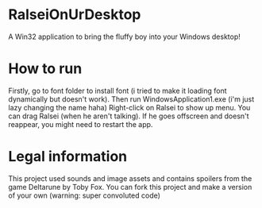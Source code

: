 # RalseiOnUrDesktop
A Win32 application to bring the fluffy boy into your Windows desktop!

# How to run
Firstly, go to font folder to install font (i tried to make it loading font dynamically but doesn't work).
Then run WindowsApplication1.exe (i'm just lazy changing the name haha)
Right-click on Ralsei to show up menu.
You can drag Ralsei (when he aren't talking).
If he goes offscreen and doesn't reappear, you might need to restart the app.

# Legal information
This project used sounds and image assets and contains spoilers from the game Deltarune by Toby Fox.
You can fork this project and make a version of your own (warning: super convoluted code)
